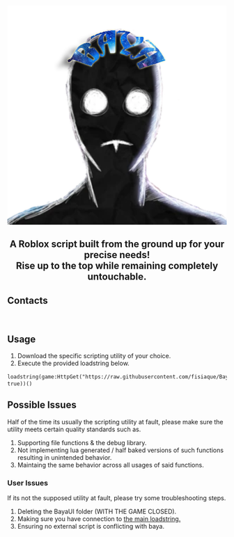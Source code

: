 <p align="center">
  <picture>
    <source media="(prefers-color-scheme: dark)" srcset="./README/bayalogo-white.png">
    <source media="(prefers-color-scheme: light)" srcset="./README/bayalogo-dark.png">
    <img alt="baya logo" src="./README/bayalogo.png">
  </picture>
</p>
<h2 align="center">
  A Roblox script built from the ground up for your precise needs!
  <br/>
  Rise up to the top while remaining completely untouchable.
</h2>

## Contacts
<br/>

## Usage
1. Download the specific scripting utility of your choice.
2. Execute the provided loadstring below.
```luau
loadstring(game:HttpGet("https://raw.githubusercontent.com/fisiaque/BayaForRobloxTest/main/NewMainScript.lua", true))()
```

## Possible Issues
Half of the time its usually the scripting utility at fault, please make sure the utility meets certain quality standards such as.
1. Supporting file functions & the debug library.
2. Not implementing lua generated / half baked versions of such functions resulting in unintended behavior.
3. Maintaing the same behavior across all usages of said functions.
### User Issues
If its not the supposed utility at fault, please try some troubleshooting steps.
1. Deleting the BayaUI folder (WITH THE GAME CLOSED).
2. Making sure you have connection to [the main loadstring.](https://raw.githubusercontent.com/fisiaque/BayaForRobloxTest/refs/heads/main/NewMainScript.lua)
3. Ensuring no external script is conflicting with baya.
